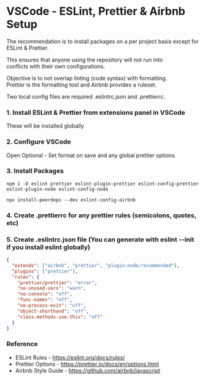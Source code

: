 # VSCode - ESLint, Prettier & Airbnb Setup
The recommendation is to install packages on a per project basis except for ESLint & Prettier.<br>

This ensures that anyone using the repository will not run into   
conflicts with their own configurations.<br>

Objective is to not overlap linting (code syntax) with formatting.<br>
Prettier is the formatting tool and Airbnb provides a ruleset.<br>

Two local config files are required .eslintrc.json and .prettierrc.<br>

### 1. Install ESLint & Prettier from extensions panel in VSCode<br>
These will be installed globally

### 2. Configure VSCode
Open Optional - Set format on save and any global prettier options

### 3. Install Packages
```
npm i -D eslint prettier eslint-plugin-prettier eslint-config-prettier eslint-plugin-node eslint-config-node
```

```
npx install-peerdeps --dev eslint-config-airbnb
```

### 4. Create .prettierrc for any prettier rules (semicolons, quotes, etc)

### 5. Create .eslintrc.json file (You can generate with eslint --init if you install eslint globally)

```json
{
  "extends": ["airbnb", "prettier", "plugin:node/recommended"],
  "plugins": ["prettier"],
  "rules": {
    "prettier/prettier": "error",
    "no-unused-vars": "warn",
    "no-console": "off",
    "func-names": "off",
    "no-process-exit": "off",
    "object-shorthand": "off",
    "class-methods-use-this": "off"
  }
}
```

### Reference
* ESLint Rules - https://eslint.org/docs/rules/
* Prettier Options - https://prettier.io/docs/en/options.html
* Airbnb Style Guide - https://github.com/airbnb/javascript